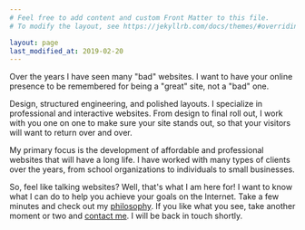 ```yaml
---
# Feel free to add content and custom Front Matter to this file.
# To modify the layout, see https://jekyllrb.com/docs/themes/#overriding-theme-defaults

layout: page
last_modified_at: 2019-02-20
---
```

Over the years I have seen many "bad" websites. I want to have your online presence to be remembered for being a "great" site, not a "bad" one.  

Design, structured engineering, and polished layouts. I specialize in professional and interactive websites. From design to final roll out, I work with you one on one to make sure your site stands out, so that your visitors will want to return over and over.  

My primary focus is the development of affordable and professional websites that will have a long life. I have worked with many types of clients over the years, from school organizations to individuals to small businesses.  

So, feel like talking websites? Well, that's what I am here for! I want to know what I can do to help you achieve your goals on the Internet. Take a few minutes and check out my [philosophy](philosophy.html). If you like what you see, take another moment or two and [contact me](contact_me.html). I will be back in touch shortly.  